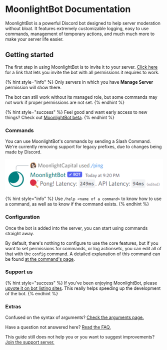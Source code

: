 # MoonlightBot Documentation

MoonlightBot is a powerful Discord bot designed to help server moderation without bloat. It features extremely customizable logging, easy to use commands, management of temporary actions, and much much more to make your server life easier.

## Getting started

The first step in using MoonlightBot is to invite it to your server. [Click here](https://discord.com/api/oauth2/authorize?client_id=314110696071888896\&scope=bot+applications.commands\&permissions=470150342) for a link that lets you invite the bot with all permissions it requires to work.

{% hint style="info" %}
Only servers in which you have **Manage Server** permission will show there.

The bot can still work without its managed role, but some commands may not work if proper permissions are not set.
{% endhint %}

{% hint style="success" %}
Feel good and want early access to new things? Check out [MoonlightBot beta](versions-of-the-bot/beta.md).
{% endhint %}

### Commands

You can use MoonlightBot's commands by sending a Slash Command. We're currently removing support for legacy prefixes, due to changes being made by Discord.

![An example of a command](<.gitbook/assets/PingExample.png>)

{% hint style="info" %}
Use `/help <name of a command>` to know how to use a command, as well as to know if the command exists.
{% endhint %}

### Configuration

Once the bot is added into the server, you can start using commands straight away.

By default, there's nothing to configure to use the core features, but if you want to set permissions for commands, or log actionsetc, you can edit all of that with the `config` command. A detailed explanation of this command can be found [at the command's page](admin-commands/config/).

### Support us

{% hint style="success" %}
If you've been enjoying MoonlightBot, please [upvote it on bot listing sites](support/upvote-moonlightbot.md). This really helps speeding up the development of the bot.
{% endhint %}

### Extras

Confused on the syntax of arguments? [Check the arguments page.](start-up/arguments.md)

Have a question not answered here? [Read the FAQ.](start-up/faqs.md)

This guide still does not help you or you want to suggest improvements? [Join the support server.](https://discord.gg/hNQWVVC)
